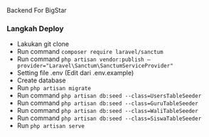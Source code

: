 

Backend For BigStar

### Langkah Deploy

- Lakukan git clone
- Run command ```composer require laravel/sanctum```
- Run command ```php artisan vendor:publish — provider="Laravel\Sanctum\SanctumServiceProvider"```
- Setting file .env (Edit dari .env.example)
- Create database
- Run ```php artisan migrate```
- Run command ```php artisan db:seed --class=UsersTableSeeder```
- Run command ```php artisan db:seed --class=GuruTableSeeder```
- Run command ```php artisan db:seed --class=WaliTableSeeder```
- Run command ```php artisan db:seed --class=SiswaTableSeeder```
- Run ```php artisan serve```
